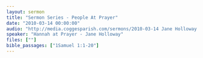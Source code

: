 ```yaml
---
layout: sermon
title: "Sermon Series - People At Prayer"
date: "2010-03-14 00:00:00"
audio: "http://media.coggesparish.com/sermons/2010-03-14 Jane Holloway.mp3"
speaker: "Hannah at Prayer - Jane Holloway"
files: [""]
bible_passages: ["1Samuel 1:1-20"]
---
```


